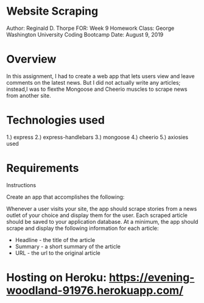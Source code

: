 # Website Scraping

Author: Reginald D. Thorpe
FOR: Week 9 Homework 
Class: George Washington University Coding Bootcamp
Date: August 9, 2019

# Overview

In this assignment, I had to create a web app that lets users view and leave comments on the latest news. But I did not actually write any articles; instead,I was to flexthe Mongoose and Cheerio muscles to scrape news from another site.

# Technologies used

1.) express
2.) express-handlebars
3.) mongoose
4.) cheerio
5.) axiosies used

# Requirements

Instructions

Create an app that accomplishes the following:

Whenever a user visits your site, the app should scrape stories from a news outlet of your choice and display them for the user. Each scraped article should be saved to your application database. At a minimum, the app should scrape and display the following information for each article:
- Headline - the title of the article
- Summary  - a short summary of the article
- URL      - the url to the original article

# Hosting on Heroku: https://evening-woodland-91976.herokuapp.com/

